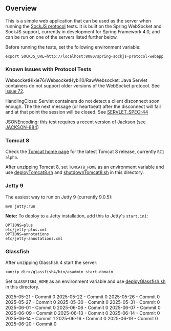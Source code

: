 ## Overview

This is a simple web application that can be used as the server when running the [SockJS protocol](https://github.com/sockjs/sockjs-protocol) tests. It is built on the Spring WebSocket and SockJS support, currently in development for Spring Framework 4.0, and can be run on one of the servers listed further below.

Before running the tests, set the following environment variable:

    export SOCKJS_URL=http://localhost:8080/spring-sockjs-protocol-webapp

### Known Issues with Protocol Tests

WebsocketHixie76/WebsocketHybi10/RawWebsocket: Java Servlet containers do not support older versions of the WebSocket protocol. See [issue 72](https://github.com/sockjs/sockjs-protocol/issues/72).

HandlingClose: Servlet containers do not detect a client disconnect soon enough. The the next message (or heartbeat) after the disconnect will fail and at that point the session will be closed. See [SERVLET_SPEC-44](https://java.net/jira/browse/SERVLET_SPEC-44)

JSONEncoding: this test requires a recent version of Jackson (see [JACKSON-884](http://jira.codehaus.org/browse/JACKSON-884))

### Tomcat 8

Check the [Tomcat home page](http://tomcat.apache.org/) for the latest Tomcat 8 release, currently `RC1 alpha`. 

After unzipping Tomcat 8, set `TOMCAT8_HOME` as an environment variable and use [deployTomcat8.sh](https://github.com/rstoyanchev/spring-sockjs-protocol-webapp/blob/master/deployTomcat8.sh) and [shutdownTomcat8.sh](https://github.com/rstoyanchev/spring-sockjs-protocol-webapp/blob/master/shutdownTomcat8.sh) in this directory.

### Jetty 9

The easiest way to run on Jetty 9 (currently 9.0.5):

    mvn jetty:run

**Note:** To deploy to a Jetty installation, add this to Jetty's `start.ini`:

    OPTIONS=plus
    etc/jetty-plus.xml
    OPTIONS=annotations
    etc/jetty-annotations.xml

### Glassfish

After unzipping Glassfish 4 start the server:

    <unzip_dir>/glassfish4/bin/asadmin start-domain

Set `GLASSFISH4_HOME` as an environment variable and use [deployGlassfish.sh](https://github.com/rstoyanchev/spring-sockjs-protocol-webapp/blob/master/deployGlassfish.sh) in this directory.




2025-05-21 - Commit 0
2025-05-22 - Commit 0
2025-05-26 - Commit 0
2025-05-27 - Commit 0
2025-05-30 - Commit 0
2025-05-31 - Commit 0
2025-06-01 - Commit 0
2025-06-06 - Commit 0
2025-06-07 - Commit 0
2025-06-09 - Commit 0
2025-06-13 - Commit 0
2025-06-14 - Commit 0
2025-06-14 - Commit 1
2025-06-16 - Commit 0
2025-06-19 - Commit 0
2025-06-20 - Commit 0
